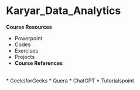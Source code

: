 # Karyar_Data_Analytics
<b>Course Resources</b>
</br>
* Powerpoint
* Codes
* Exercises
* Projects
* <b>Course References</b>
</br>
* GeeksforGeeks
* Quera
* ChatGPT
* Tutorialspoint
